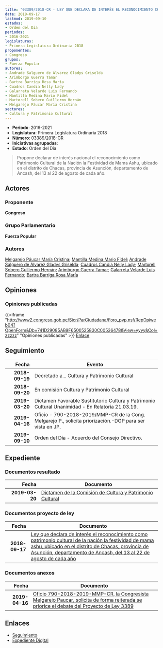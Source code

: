 ```yaml
---
title: "03389/2018-CR - LEY QUE DECLARA DE INTERÉS EL RECONOCIMIENTO COMO PATRIMONIO CULTURAL DE LA NACIÓN LA FESTIVIDAD DE MAMA ASHU, UBICADO EN EL DISTRITO DE CHACAS, PROVINCIA DE ASUNCIÓN, DEPARTAMENTO DE ANCASH, DEL 13 AL 22 DE AGOSTO DE CADA AÑO"
date: 2018-09-17
lastmod: 2019-09-10
estados:
- Orden del Día
periodos:
- 2016-2021
legislaturas:
- Primera Legislatura Ordinaria 2018
proponentes:
- Congreso
grupos:
- Fuerza Popular
autores:
- Andrade Salguero de Álvarez Gladys Griselda
- Arimborgo Guerra Tamar
- Bartra Barriga Rosa María
- Cuadros Candia Nelly Lady
- Galarreta Velarde Luis Fernando
- Mantilla Medina Mario Fidel
- Martorell Sobero Guillermo Hernán
- Melgarejo Páucar María Cristina
sectores:
- Cultura y Patrimonio Cultural
---
```

- **Periodo**: 2016-2021
- **Legislatura**: Primera Legislatura Ordinaria 2018
- **Número**: 03389/2018-CR
- **Iniciativas agrupadas**: 
- **Estado**: Orden del Día

> Propone declarar de interés nacional el reconocimiento como Patrimonio Cultural de la Nación la Festividad de Mama Ashu, ubicado en el distrito de Chacas, provincia de Asunción, departamento de Ancash, del 13 al 22 de agosto de cada año.


## Actores

### Proponente

**Congreso**

### Grupo Parlamentario

**Fuerza Popular**

### Autores

[Melgarejo Páucar María Cristina](mailto:mailto:mmelgarejo@congreso.gob.pe); [Mantilla Medina Mario Fidel](mailto:mailto:mmantilla@congreso.gob.pe); [Andrade Salguero de Álvarez Gladys Griselda](mailto:mailto:gandrade@congreso.gob.pe); [Cuadros Candia Nelly Lady](mailto:mailto:ncuadros@congreso.gob.pe); [Martorell Sobero Guillermo Hernán](mailto:mailto:gmartorell@congreso.gob.pe); [Arimborgo Guerra Tamar](mailto:mailto:tarimborgo@congreso.gob.pe); [Galarreta Velarde Luis Fernando](mailto:mailto:lgalarreta@congreso.gob.pe); [Bartra Barriga Rosa María](mailto:mailto:rbartra@congreso.gob.pe)

## Opiniones

### Opiniones publicadas

{{<iframe "http://www2.congreso.gob.pe/Sicr/ParCiudadana/Foro_pvp.nsf/RepOpiweb04?OpenForm&Db=741D29085AB9F6500525830C00536478&View=yyyy&Col=zzzzz" "Opiniones publicadas" >}}
[Enlace](http://www2.congreso.gob.pe/Sicr/ParCiudadana/Foro_pvp.nsf/RepOpiweb04?OpenForm&Db=741D29085AB9F6500525830C00536478&View=yyyy&Col=zzzzz)


## Seguimiento

| Fecha | Evento |
|------:|--------|
| **2018-09-19** | Decretado a... Cultura y Patrimonio Cultural |
| **2018-09-20** | En comisión Cultura y Patrimonio Cultural |
| **2019-03-20** | Dictamen Favorable Sustitutorio Cultura y Patrimonio Cultural Unanimidad - En Relatoría 21.03.19. |
| **2019-04-16** | Oficio - 790-2018-2019/MMP-CR de la Cong. Melgarejo P., solicita priorización.-DGP para ser vista en JP. |
| **2019-09-10** | Orden del Día - Acuerdo del Consejo Directivo. |

## Expediente

### Documentos resultado

| Fecha | Documento |
|------:|-----------|
| **2019-03-20** | [Dictamen de la Comisión de Cultura y Patrimonio Cultural](http://www.leyes.congreso.gob.pe/Documentos/2016_2021/Dictamenes/Proyectos_de_Ley/03389DC05MAY20190320.pdf) |

### Documentos proyecto de ley

| Fecha | Documento |
|------:|-----------|
| **2018-09-17** | [Ley que declara de interés el reconocimiento como patrimonio cultural de la nación la festividad de mama ashu, ubicado en el distrito de Chacas, provincia de Asunción, departamento de Ancash, del 13 al 22 de agosto de cada año](http://www.leyes.congreso.gob.pe/Documentos/2016_2021/Proyectos_de_Ley_y_de_Resoluciones_Legislativas/PL0338920180917.pdf) |

### Documentos anexos

| Fecha | Documento |
|------:|-----------|
| **2019-04-16** | [Oficio 790-2018-2019-MMP-CR, la Congresista Melgarejo Paucar, solicita de forma reiterada se priorice el debate del Proyecto de Ley 3389](http://www.leyes.congreso.gob.pe/Documentos/2016_2021/Oficios/Congresistas/OFICIO-790-2018-2019-MMP-CR.pdf) |

## Enlaces

- [Seguimiento](http://www2.congreso.gob.pe/Sicr/TraDocEstProc/CLProLey2016.nsf/f7fff46988ca05b1052578e100829cc7/af2dd8d888bded190525830c007f69d4?OpenDocument)
- [Expediente Digital](http://www2.congreso.gob.pe/Sicr/TraDocEstProc/Expvirt_2011.nsf/visbusqptramdoc1621/03389?opendocument)

